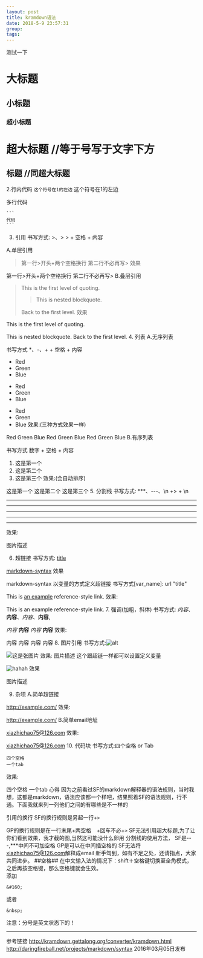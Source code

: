 ```yaml
---
layout: post  
title: kramdown语法  
date: 2018-5-9 23:57:31  
group:   
tags:   
---
```

测试一下
# 大标题  
## 小标题  
### 超小标题  
 超大标题   //等于号写于文字下方  
===  
 标题      //同超大标题  
---

2.行内代码
`这个符号在1的左边`
这个符号在1的左边

多行代码

	```
	代码
	```
3. 引用
书写方式: >、> > + 空格 + 内容

A.单层引用

>第一行>开头+两个空格换行
第二行不必再写>
效果

第一行>开头+两个空格换行 
第二行不必再写>
B.叠层引用


> This is the first level of quoting.
>
> > This is nested blockquote.
>
> Back to the first level.
效果

This is the first level of quoting.

This is nested blockquote.
Back to the first level.
4. 列表
A.无序列表

书写方式 *、-、+ + 空格 + 内容

* Red
* Green
* Blue

- Red
- Green
- Blue

+ Red
+ Green
+ Blue
效果:(三种方式效果一样)

Red
Green
Blue
Red
Green
Blue
Red
Green
Blue
B.有序列表

书写方式 数字 + 空格 + 内容

 1. 这是第一个
 1. 这是第二个
 1. 这是第三个
效果:(会自动排序)

这是第一个
这是第二个
这是第三个
5. 分割线
书写方式: ***、---、\n +> + \n

* * *
***
*****
- - -
---
效果:

图片描述

6. 超链接
书写方式: [title](href)


[markdown-syntax](http://daringfireball.net/projects/markdown/syntax)
效果

markdown-syntax
以变量的方式定义超链接 
书写方式[var_name]: url "title"

[id]: http://example.com/  "Optional Title Here"
This is [an example][id] reference-style link.
效果:

This is an example reference-style link.
7. 强调(加粗，斜体)
书写方式: *内容*、**内容**、_内容_、__内容__,

*内容*
**内容**
_内容_
__内容__
效果:

内容 
内容 
内容 
内容
8. 图片引用
书写方式:![alt](图片路径)


![这是张图片](/path/to/im)
效果:
图片描述
这个跟超链一样都可以设置定义变量

[id]: url/to/image  "Optional title attribute"
![hahah][id]
效果

图片描述

9. 杂项
A.简单超链接

<http://example.com/>
效果:

http://example.com/
B.简单email地址

<xiazhichao75@126.com>
效果:

xiazhichao75@126.com
10. 代码块
书写方式:四个空格 or Tab

    四个空格
    一个tab
效果:

四个空格
一个tab
心得
因为之前看过SF的markdown解释器的语法规则，当时我想，这都是markdown，语法应该都一个样吧，结果照着SF的语法规则，行不通。下面我就来列一列他们之间的有哪些是不一样的

引用的换行
SF的换行规则是另起一行+`>`

GP的换行规则是在一行末尾+两空格`  `+回车不必+`>`
SF无法引用超大标题,为了让你们看到效果，我才截的图,当然这可能没什么卵用
分割线的使用方法，
SF是---,***中间不可加空格
GP是可以在中间插空格的
SF无法将<xiazhichao75@126.com>解释成email
新手驾到，如有不足之处，还请指点，大家共同进步。
##空格##
在中文输入法的情况下：shift＋空格键切换至全角模式，之后再按空格键，那么空格键就会生效。  
添加

	&#160;
或者  

	&nbsp;
注意：分号是英文状态下的！

***
参考链接 
http://kramdown.gettalong.org/converter/kramdown.html
http://daringfireball.net/projects/markdown/syntax
2016年03月05日发布
